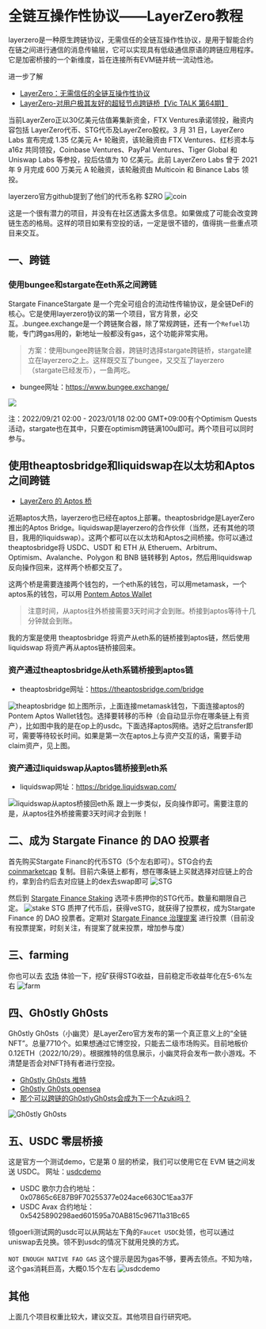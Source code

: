 # 全链互操作性协议——LayerZero教程
layerzero是一种原生跨链协议，无需信任的全链互操作性协议，是用于智能合约在链之间进行通信的消息传输层，它可以实现具有低级通信原语的跨链应用程序。它是加密桥接的一个新维度，旨在连接所有EVM链并统一流动性池。

进一步了解
- [LayerZero：无需信任的全链互操作性协议](https://mirror.xyz/searchblock.eth/EoxnJ2lXtK1yYdHhtXP9Ny_TM0cOGg8nmgOY9hv6wZE)
- [LayerZero-对用户极其友好的超轻节点跨链桥【Vic TALK 第64期】](https://www.youtube.com/watch?v=pu-GOA9hSIs)

当前LayerZero正以30亿美元估值筹集新资金，FTX Ventures承诺领投，融资内容包括 LayerZero代币、STG代币及LayerZero股权。3 月 31 日，LayerZero Labs 宣布完成 1.35 亿美元 A+ 轮融资，该轮融资由 FTX Ventures、红杉资本与 a16z 共同领投，Coinbase Ventures、PayPal Ventures、Tiger Global 和 Uniswap Labs 等参投，投后估值为 10 亿美元。此前 LayerZero Labs 曾于 2021 年 9 月完成 600 万美元 A 轮融资，该轮融资由 Multicoin 和 Binance Labs 领投。

layerzero官方github提到了他们的代币名称 $ZRO
![coin](https://s2.loli.net/2022/10/28/ijoXMDPfIOmKbps.png)

这是一个很有潜力的项目，并没有在社区透露太多信息。如果做成了可能会改变跨链生态的格局。这样的项目如果有空投的话，一定是很不错的，值得挑一些重点项目来交互。

## 一、跨链

### 使用bungee和stargate在eth系之间跨链

Stargate FinanceStargate 是一个完全可组合的流动性传输协议，是全链DeFi的核心。它是使用layerzero协议的第一个项目，官方背景，必交互。.bungee.exchange是一个跨链聚合器，除了常规跨链，还有一个`Refuel`功能，专门跨gas用的，新地址一般都没有gas，这个功能非常实用。

>方案：使用bungee跨链聚合器，跨链时选择stargate跨链桥，stargate建立在layerzero之上。这样既交互了bungee，又交互了layerzero（stargate已经发币），一鱼两吃。

- bungee网址：https://www.bungee.exchange/

![](https://s2.loli.net/2022/11/16/zsGB2VFHjwTYgRd.png)

注：2022/09/21 02:00 - 2023/01/18 02:00 GMT+09:00有个Optimism Quests活动，stargate也在其中，只要在optimism跨链满100u即可。两个项目可以同时参与。

## 使用theaptosbridge和liquidswap在以太坊和Aptos之间跨链

- [LayerZero 的 Aptos 桥](https://medium.com/layerzero-official/the-aptos-bridge-by-layerzero-5117030afd4f)

近期aptos大热，layerzero也已经在aptos上部署。theaptosbridge是LayerZero推出的Aptos Bridge。liquidswap是layerzero的合作伙伴（当然，还有其他的项目，我用的liquidswap）。这两个都可以在以太坊和Aptos之间桥接。你可以通过theaptosbridge将 USDC、USDT 和 ETH 从 Etheruem、Arbitrum、Optimism、Avalanche、Polygon 和 BNB 链转移到 Aptos，然后用liquidswap反向操作回来，这样两个桥都交互了。

这两个桥是需要连接两个钱包的，一个eth系的钱包，可以用metamask，一个aptos系的钱包，可以用 [Pontem Aptos Wallet](https://chrome.google.com/webstore/detail/pontem-aptos-wallet/phkbamefinggmakgklpkljjmgibohnba)

>注意时间，从aptos往外桥接需要3天时间才会到账。桥接到aptos等待十几分钟就会到账。

我的方案是使用 theaptosbridge 将资产从eth系的链桥接到aptos链，然后使用 liquidswap 将资产再从aptos链桥接回来。

### 资产通过theaptosbridge从eth系链桥接到aptos链
- theaptosbridge网址：https://theaptosbridge.com/bridge

![theaptosbridge](https://s2.loli.net/2022/10/30/F3ioM94ClVhRpwW.jpg)
如上图所示，上面连接metamask钱包，下面连接aptos的Pontem Aptos Wallet钱包。选择要转移的币种（会自动显示你在哪条链上有资产），比如图中我的是在op上的usdc。下面选择aptos网络。选好之后transfer即可，需要等待较长时间。如果是第一次在aptos上与资产交互的话，需要手动claim资产，见上图。

### 资产通过liquidswap从aptos链桥接到eth系
- liquidswap网址：https://bridge.liquidswap.com/

![liquidswap从aptos桥接回eth系](https://s2.loli.net/2022/10/30/KyYCm3f6kdwRape.png)
跟上一步类似，反向操作即可。需要注意的是，从aptos往外桥接需要3天时间才会到账！

## 二、成为 Stargate Finance 的 DAO 投票者

首先购买Stargate Financ的代币STG（5个左右即可）。STG合约去 [coinmarketcap](https://coinmarketcap.com/currencies/stargate-finance/) 复制。目前六条链上都有，想在哪条链上买就选择对应链上的合约，拿到合约后去对应链上的dex去swap即可
![STG](https://s2.loli.net/2022/10/29/gILb72YRrQ86ZyS.png)

然后到 [Stargate Finance Staking](https://stargate.finance/stake) 选项卡质押你的STG代币。数量和期限自己定。
![stake STG](https://s2.loli.net/2022/10/29/7Zx1gGNu3mj9KLE.png)
质押了代币后，获得veSTG，就获得了投票权，成为Stargate Finance 的 DAO 投票者。定期对 [Stargate Finance 治理提案](https://snapshot.org/#/stgdao.eth) 进行投票（目前没有投票提案，时刻关注，有提案了就来投票，增加参与度）

## 三、farming

你也可以去 [农场](https://stargate.finance/farm) 体验一下，挖矿获得STG收益，目前稳定币收益年化在5-6%左右
![farm](https://s2.loli.net/2022/10/29/gwQCvbeUW3VKLEx.png)

## 四、Gh0stly Gh0sts

Gh0stly Gh0sts（小幽灵）是LayerZero官方发布的第一个真正意义上的“全链NFT”。总量7710个。如果想通过它博空投，只能去二级市场购买。目前地板价0.12ETH（2022/10/29）。根据推特的信息展示，小幽灵将会发布一款小游戏。不清楚是否会对NFT持有者进行空投。
- [Gh0stly Gh0sts 推特](https://twitter.com/gh0stlygh0sts)
- [Gh0stly Gh0sts opensea](https://opensea.io/zh-CN/collection/gh0stlygh0sts)
- [那个可以跨链的Gh0stlyGh0sts会成为下一个Azuki吗？](https://jason.mirror.xyz/3dINEPmJ0UqpvUtvwgFYZ33xkHdmxTQRdhDppexsWLg)

![Gh0stly Gh0sts](https://s2.loli.net/2022/10/29/Isa9ro6CLph3W5t.png)

## 五、USDC 零层桥接
这是官方一个测试demo，它是第 0 层的桥梁，我们可以使用它在 EVM 链之间发送 USDC。
网址：[usdcdemo](https://usdcdemo.layerzero.network/bridge)

- USDC 歌尔力合约地址： 0x07865c6E87B9F70255377e024ace6630C1Eaa37F
- USDC Avax 合约地址： 0x5425890298aed601595a70AB815c96711a31Bc65

领goerli测试网的usdc可以从网站左下角的`Faucet USDC`处领，也可以通过uniswap去兑换。领不到usdc的情况下就用兑换的方式。

`NOT ENOUGH NATIVE FAO GAS` 这个提示是因为gas不够，要再去领点。不知为啥，这个gas消耗巨高，大概0.15个左右
![usdcdemo](https://s2.loli.net/2022/10/29/qZ4KuNVwDycJSBd.png)

## 其他

上面几个项目权重比较大，建议交互。其他项目自行研究吧。